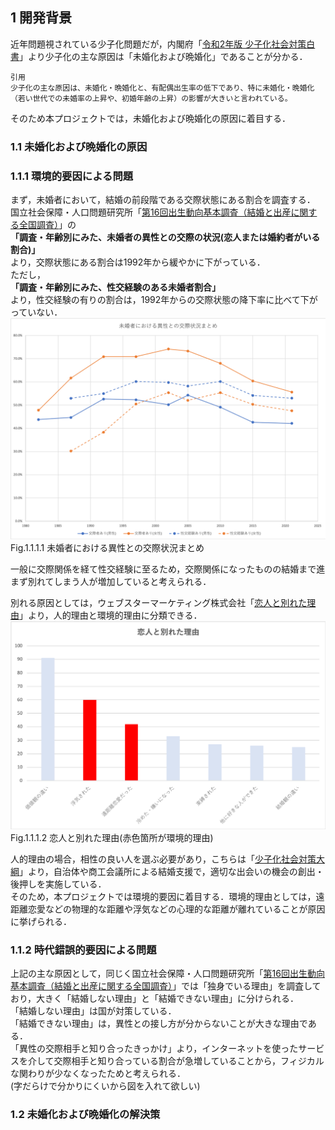 ## 1 開発背景  

近年問題視されている少子化問題だが，内閣府「[令和2年版 少子化社会対策白書](https://www8.cao.go.jp/shoushi/shoushika/whitepaper/measures/w-2020/r02webhonpen/html/b1_s2-2-3.html)」より少子化の主な原因は「未婚化および晩婚化」であることが分かる． 

```
引用
少子化の主な原因は、未婚化・晩婚化と、有配偶出生率の低下であり、特に未婚化・晩婚化（若い世代での未婚率の上昇や、初婚年齢の上昇）の影響が大きいと言われている。
```  

そのため本プロジェクトでは，未婚化および晩婚化の原因に着目する．   

### 1.1 未婚化および晩婚化の原因
### 1.1.1 環境的要因による問題  

まず，未婚者において，結婚の前段階である交際状態にある割合を調査する．  
国立社会保障・人口問題研究所「[第16回出生動向基本調査（結婚と出産に関する全国調査）](https://www.ipss.go.jp/ps-doukou/j/doukou16/doukou16_gaiyo.asp)」の  
**「調査・年齢別にみた、未婚者の異性との交際の状況(恋人または婚約者がいる割合)」**  
より，交際状態にある割合は1992年から緩やかに下がっている．  
ただし，  
**「調査・年齢別にみた、性交経験のある未婚者割合」**  
より，性交経験の有りの割合は，1992年からの交際状態の降下率に比べて下がっていない．  
![未婚者における異性との交際状況まとめ](./img/未婚者における異性との交際状況まとめ.png)  
Fig.1.1.1.1 未婚者における異性との交際状況まとめ  

一般に交際関係を経て性交経験に至るため，交際関係になったものの結婚まで進まず別れてしまう人が増加していると考えられる．  

別れる原因としては，ウェブスターマーケティング株式会社「[恋人と別れた理由](https://lovema.jp/koikatsu/couple-hakyoku-ranking)」より，人的理由と環境的理由に分類できる．  
![恋人と別れた理由](./img/恋人と別れた理由.png)  
Fig.1.1.1.2 恋人と別れた理由(赤色箇所が環境的理由)  

人的理由の場合，相性の良い人を選ぶ必要があり，こちらは「[少子化社会対策大綱](https://www8.cao.go.jp/shoushi/shoushika/law/taikou_r02.html)」より，自治体や商工会議所による結婚支援で，適切な出会いの機会の創出・後押しを実施している．  
そのため，本プロジェクトでは環境的要因に着目する．環境的理由としては，遠距離恋愛などの物理的な距離や浮気などの心理的な距離が離れていることが原因に挙げられる．  

### 1.1.2 時代錯誤的要因による問題

上記の主な原因として，同じく国立社会保障・人口問題研究所「[第16回出生動向基本調査（結婚と出産に関する全国調査）](https://www.ipss.go.jp/ps-doukou/j/doukou16/doukou16_gaiyo.asp)」では「独身でいる理由」を調査しており，大きく「結婚しない理由」と「結婚できない理由」に分けられる．  
「結婚しない理由」は国が対策している．  
「結婚できない理由」は，異性との接し方が分からないことが大きな理由である．  
「異性の交際相手と知り合ったきっかけ」より，インターネットを使ったサービスを介して交際相手と知り合っている割合が急増していることから，フィジカルな関わりが少なくなったためと考えられる．  
(字だらけで分かりにくいから図を入れて欲しい)  

### 1.2 未婚化および晩婚化の解決策  